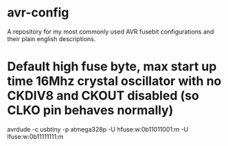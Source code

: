 # avr-config

A repository for my most commonly used AVR fusebit configurations and their plain english descriptions.

# Default high fuse byte, max start up time 16Mhz crystal oscillator with no CKDIV8 and CKOUT disabled (so CLKO pin behaves normally)

avrdude -c usbtiny -p atmega328p -U hfuse:w:0b11011001:m -U lfuse:w:0b11111111:m